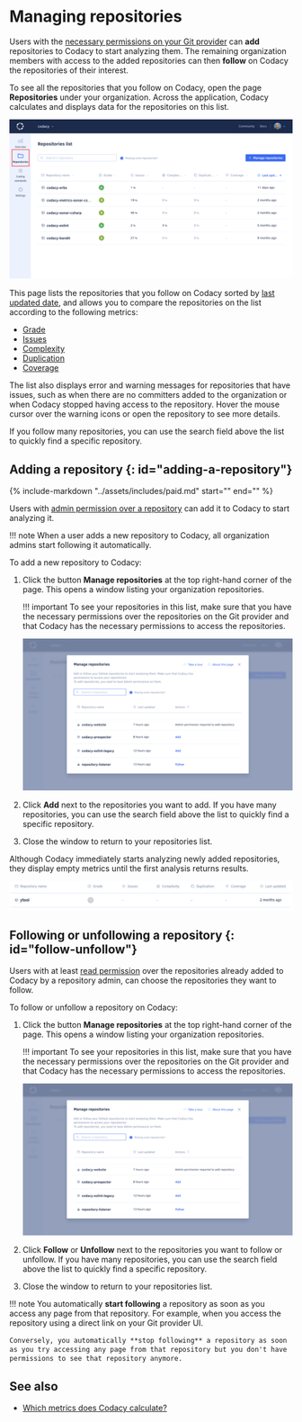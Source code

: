 # Managing repositories

Users with the [necessary permissions on your Git provider](roles-and-permissions-for-organizations.md) can **add** repositories to Codacy to start analyzing them. The remaining organization members with access to the added repositories can then **follow** on Codacy the repositories of their interest.

To see all the repositories that you follow on Codacy, open the page **Repositories** under your organization. Across the application, Codacy calculates and displays data for the repositories on this list.

![Repositories list](images/repositories.png)

This page lists the repositories that you follow on Codacy sorted by [last updated date](organization-overview.md#last-updated-repositories), and allows you to compare the repositories on the list according to the following metrics:

-   [Grade](../faq/code-analysis/which-metrics-does-codacy-calculate.md#grade)
-   [Issues](../faq/code-analysis/which-metrics-does-codacy-calculate.md#issues)
-   [Complexity](../faq/code-analysis/which-metrics-does-codacy-calculate.md#complexity)
-   [Duplication](../faq/code-analysis/which-metrics-does-codacy-calculate.md#duplication)
-   [Coverage](../faq/code-analysis/which-metrics-does-codacy-calculate.md#code-coverage)

The list also displays error and warning messages for repositories that have issues, such as when there are no committers added to the organization or when Codacy stopped having access to the repository. Hover the mouse cursor over the warning icons or open the repository to see more details.

If you follow many repositories, you can use the search field above the list to <span class="skip-vale">quickly</span> find a specific repository.

## Adding a repository {: id="adding-a-repository"}

{%
    include-markdown "../assets/includes/paid.md"
    start="<!--paid-private-repositories-start-->"
    end="<!--paid-private-repositories-end-->"
%}

Users with [admin permission over a repository](roles-and-permissions-for-organizations.md) can add it to Codacy to start analyzing it.

!!! note
    When a user adds a new repository to Codacy, all organization admins start following it automatically.

To add a new repository to Codacy:

1.  Click the button **Manage repositories** at the top right-hand corner of the page. This opens a window listing your organization repositories.

    !!! important
        To see your repositories in this list, make sure that you have the necessary permissions over the repositories on the Git provider and that Codacy has the necessary permissions to access the repositories.

    ![Adding a repository](images/repositories-add.png)

1.  Click **Add** next to the repositories you want to add. If you have many repositories, you can use the search field above the list to <span class="skip-vale">quickly</span> find a specific repository.

1.  Close the window to return to your repositories list.

Although Codacy immediately starts analyzing newly added repositories, they display empty metrics until the first analysis returns results.

![Waiting for first analysis results](images/repositories-analyzing.png)

## Following or unfollowing a repository {: id="follow-unfollow"}

Users with at least [read permission](roles-and-permissions-for-organizations.md) over the repositories already added to Codacy by a repository admin, can choose the repositories they want to follow.

To follow or unfollow a repository on Codacy:

1.  Click the button **Manage repositories** at the top right-hand corner of the page. This opens a window listing your organization repositories.

    !!! important
        To see your repositories in this list, make sure that you have the necessary permissions over the repositories on the Git provider and that Codacy has the necessary permissions to access the repositories.

    ![Adding a repository](images/repositories-add.png)

1.  Click **Follow** or **Unfollow** next to the repositories you want to follow or unfollow. If you have many repositories, you can use the search field above the list to <span class="skip-vale">quickly</span> find a specific repository.

1.  Close the window to return to your repositories list.

!!! note
    You automatically **start following** a repository as soon as you access any page from that repository. For example, when you access the repository using a direct link on your Git provider UI.

    Conversely, you automatically **stop following** a repository as soon as you try accessing any page from that repository but you don't have permissions to see that repository anymore.

## See also

-   [Which metrics does Codacy calculate?](../faq/code-analysis/which-metrics-does-codacy-calculate.md)
